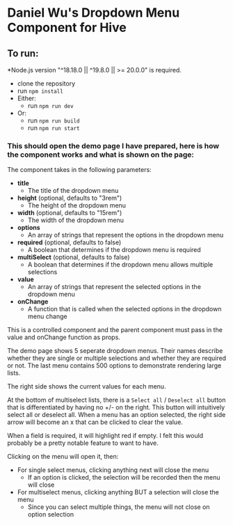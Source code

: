 # Daniel Wu's Dropdown Menu Component for Hive

## To run:

\*Node.js version "^18.18.0 || ^19.8.0 || >= 20.0.0" is required.

- clone the repository
- run `npm install`
- Either:
  - run `npm run dev`
- Or:
  - run `npm run build`
  - run `npm run start`

### This should open the demo page I have prepared, here is how the component works and what is shown on the page:

The component takes in the following parameters:

- **title**
  - The title of the dropdown menu
- **height** (optional, defaults to "3rem")
  - The height of the dropdown menu
- **width** (optional, defaults to "15rem")
  - The width of the dropdown menu
- **options**
  - An array of strings that represent the options in the dropdown menu
- **required** (optional, defaults to false)
  - A boolean that determines if the dropdown menu is required
- **multiSelect** (optional, defaults to false)
  - A boolean that determines if the dropdown menu allows multiple selections
- **value**
  - An array of strings that represent the selected options in the dropdown menu
- **onChange**
  - A function that is called when the selected options in the dropdown menu change

This is a controlled component and the parent component must pass in the value and onChange function as props.

The demo page shows 5 seperate dropdown menus. Their names describe whether they are single or multiple selections and whether they are required or not. The last menu contains 500 options to demonstrate rendering large lists.

The right side shows the current values for each menu.

At the bottom of multiselect lists, there is a `Select all` / `Deselect all` button that is differentiated by having no +/- on the right. This button will intuitively select all or deselect all. When a menu has an option selected, the right side arrow will become an x that can be clicked to clear the value.

When a field is required, it will highlight red if empty. I felt this would probably be a pretty notable feature to want to have.

Clicking on the menu will open it, then:

- For single select menus, clicking anything next will close the menu
  - If an option is clicked, the selection will be recorded then the menu will close
- For multiselect menus, clicking anything BUT a selection will close the menu
  - Since you can select multiple things, the menu will not close on option selection
